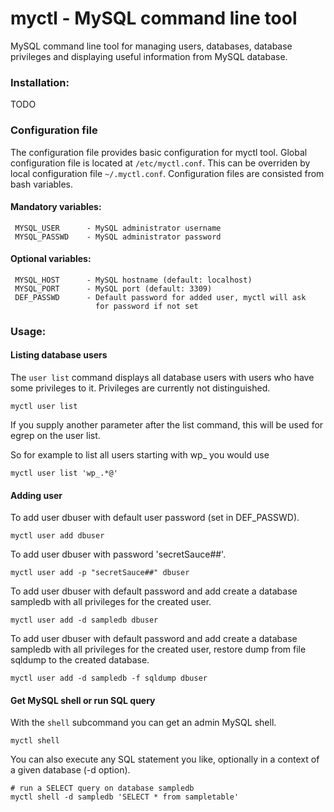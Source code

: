 # myctl - MySQL command line tool

MySQL command line tool for managing users, databases, database
privileges and displaying useful information from MySQL database.


### Installation:
TODO

### Configuration file

The configuration file provides basic configuration for myctl tool.
Global configuration file is located at `/etc/myctl.conf`. This can be
overriden by local configuration file `~/.myctl.conf`. Configuration files
are consisted from bash variables.

#### Mandatory variables:
```
 MYSQL_USER      - MySQL administrator username
 MYSQL_PASSWD    - MySQL administrator password
```

#### Optional variables:
```
 MYSQL_HOST      - MySQL hostname (default: localhost)
 MYSQL_PORT      - MySQL port (default: 3309)
 DEF_PASSWD      - Default password for added user, myctl will ask
                   for password if not set
```

### Usage:

#### Listing database users
The `user list` command displays all database users with users
who have some privileges to it. Privileges are currently not
distinguished.

```
myctl user list
```

If you supply another parameter after the list command, this will
be used for egrep on the user list.

So for example to list all users starting with wp_ you would use

```
myctl user list 'wp_.*@'
```

#### Adding user
To add user dbuser with default user password (set in DEF_PASSWD).

```
myctl user add dbuser
```

To add user dbuser with password 'secretSauce##'.
```
myctl user add -p "secretSauce##" dbuser
```

To add user dbuser with default password and add create a database
sampledb with all privileges for the created user.
```
myctl user add -d sampledb dbuser
```

To add user dbuser with default password and add create a database
sampledb with all privileges for the created user, restore dump
from file sqldump to the created database.
```
myctl user add -d sampledb -f sqldump dbuser
```

#### Get MySQL shell or run SQL query
With the `shell` subcommand you can get an admin MySQL shell.

```
myctl shell
```

You can also execute any SQL statement you like, optionally
in a context of a given database (-d option).
```
# run a SELECT query on database sampledb
myctl shell -d sampledb 'SELECT * from sampletable'
```
